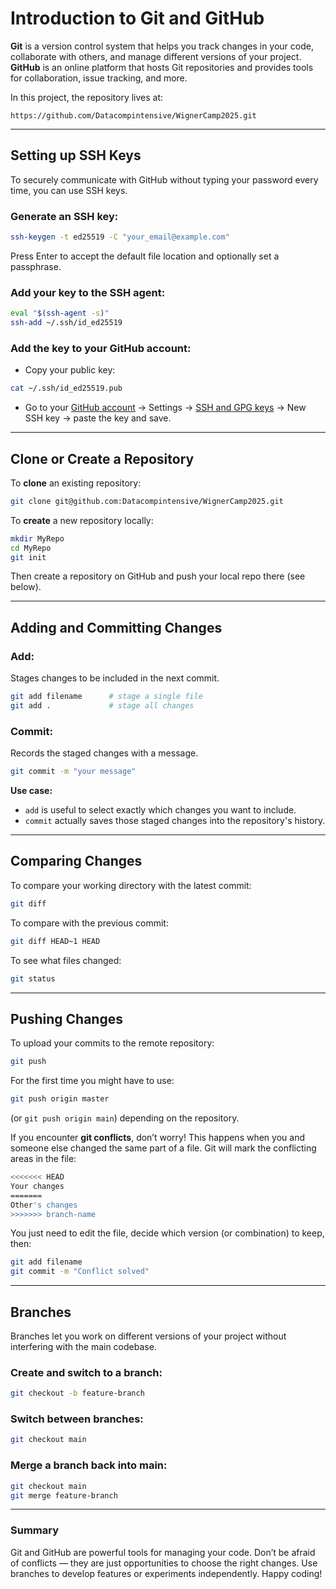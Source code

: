 # Introduction to Git and GitHub

**Git** is a version control system that helps you track changes in your code, collaborate with others, and manage different versions of your project. **GitHub** is an online platform that hosts Git repositories and provides tools for collaboration, issue tracking, and more.

In this project, the repository lives at:

```
https://github.com/Datacompintensive/WignerCamp2025.git
```

---

## Setting up SSH Keys

To securely communicate with GitHub without typing your password every time, you can use SSH keys.

### Generate an SSH key:

```bash
ssh-keygen -t ed25519 -C "your_email@example.com"
```

Press Enter to accept the default file location and optionally set a passphrase.

### Add your key to the SSH agent:

```bash
eval "$(ssh-agent -s)"
ssh-add ~/.ssh/id_ed25519
```

### Add the key to your GitHub account:

* Copy your public key:

```bash
cat ~/.ssh/id_ed25519.pub
```

* Go to your [GitHub account](https://github.com/settings/profile) → Settings → [SSH and GPG keys](https://github.com/settings/keys) → New SSH key → paste the key and save.

---

## Clone or Create a Repository

To **clone** an existing repository:

```bash
git clone git@github.com:Datacompintensive/WignerCamp2025.git
```

To **create** a new repository locally:

```bash
mkdir MyRepo
cd MyRepo
git init
```

Then create a repository on GitHub and push your local repo there (see below).

---

## Adding and Committing Changes

### Add:

Stages changes to be included in the next commit.

```bash
git add filename      # stage a single file
git add .             # stage all changes
```

### Commit:

Records the staged changes with a message.

```bash
git commit -m "your message"
```

**Use case:**

* `add` is useful to select exactly which changes you want to include.
* `commit` actually saves those staged changes into the repository's history.

---

## Comparing Changes

To compare your working directory with the latest commit:

```bash
git diff
```

To compare with the previous commit:

```bash
git diff HEAD~1 HEAD
```

To see what files changed:

```bash
git status
```

---

## Pushing Changes

To upload your commits to the remote repository:

```bash
git push
```

For the first time you might have to use:
```bash
git push origin master
```
(or `git push origin main`) depending on the repository.

If you encounter **git conflicts**, don’t worry! This happens when you and someone else changed the same part of a file. Git will mark the conflicting areas in the file:

```bash
<<<<<<< HEAD
Your changes
=======
Other's changes
>>>>>>> branch-name
```

You just need to edit the file, decide which version (or combination) to keep, then:

```bash
git add filename
git commit -m "Conflict solved"
```

---

## Branches

Branches let you work on different versions of your project without interfering with the main codebase.

### Create and switch to a branch:

```bash
git checkout -b feature-branch
```

### Switch between branches:

```bash
git checkout main
```

### Merge a branch back into main:

```bash
git checkout main
git merge feature-branch
```

---

### Summary

Git and GitHub are powerful tools for managing your code. Don’t be afraid of conflicts — they are just opportunities to choose the right changes. Use branches to develop features or experiments independently. Happy coding!
